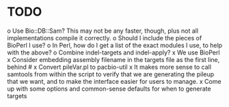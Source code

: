 TODO
====

o Use Bio::DB::Sam?  This may not be any faster, though, plus not all implementations compile it correctly.
o Should I include the pieces of BioPerl I use?
o In Perl, how do I get a list of the exact modules I use, to help with the above?
o Combine indel-targets and indel-apply?
x We use BioPerl
x Consider embedding assembly filename in the targets file as the first line, behind #
x Convert pileVar.pl to pacbio-util
x It makes more sense to call samtools from within the script to verify that we are generating the pileup that we want, and to make the interface easier for users to manage.
x Come up with some options and common-sense defaults for when to generate targets
